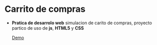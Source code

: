 # Carrito de compras
* __Pratica de desarrolo web__
  simulacion de carito de compras, proyecto partico de uso de __js__, __HTML5__ y __CSS__
  
  [Demo]()
